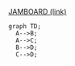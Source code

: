 [JAMBOARD (link)](https://jamboard.google.com/d/1DwxR2UK-NegHLXgrmt6vWvgNPqtH1vho7zRW99zYtxw/viewer?f=0)

```mermaid
graph TD;
  A-->B;
  A-->C;
  B-->D;
  C-->D;
```